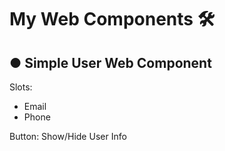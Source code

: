 # My Web Components 🛠

## ● Simple User Web Component

Slots:

- Email
- Phone

Button: Show/Hide User Info
